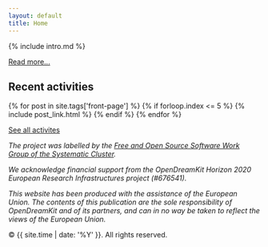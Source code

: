 ```yaml
---
layout: default
title: Home
---
```



{% include intro.md %}

[Read more...](project/about)

## Recent activities

{% for post in site.tags['front-page'] %}
  {% if forloop.index <= 5 %}
    {% include post_link.html %}
  {% endif %}
{% endfor %}

[See all activites](/events_activities/project_activities/)


*The project was labelled by the [Free and Open Source Software Work Group of the Systematic Cluster](http://www.systematic-paris-region.org/en/get-info-topics/free-and-open-source-software).*

*We acknowledge financial support from the OpenDreamKit Horizon 2020 European Research Infrastructures project (#676541).*

*This website has been produced with the assistance of the European Union. The contents of this publication are the sole responsibility of OpenDreamKit and of its partners, and can in no way be taken to reflect the views of the European Union.*


<p>&copy; {{ site.time | date: '%Y' }}. All rights reserved.</p>





